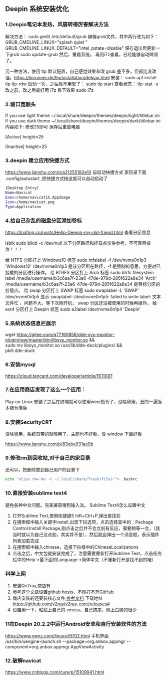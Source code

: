 ## Deepin 系统安装优化

### 1.Deepin笔记本发热，风扇转得厉害解决方法

解决方法：
sudo gedit /etc/default/grub
编辑grub文件，其中两行改为如下：
GRUB_CMDLINE_LINUX="splash quiet "
GRUB_CMDLINE_LINUX_DEFAULT="intel_pstate=disable"
保存退出后更新一下grub
sudo update-grub
然后，重启系统。
再用i7z查看，已经能够自动降频了。

另一种方法，使用 tlp 默认配置，自己感觉效果和改 grub 差不多，但都比没改强。https://linrunner.de/tlp/installation/debian.html
安装：
sudo apt install tlp tlp-rdw
启动一次，之后就不用管了：
sudo tlp start
查看状态：
tlp-stat -s
改之前，改之后最好用 i7z 看下效果
sudo i7z



### 2.窗口宽额头

If you use light theme
~/.local/share/deepin/themes/deepin/light/titlebar.ini
If you use dark theme
~/.local/share/deepin/themes/deepin/dark/titlebar.ini
内容如下: 修改25即可 保存后重启电脑

[Active]
height=25

[Inactive]
height=25



### 3.deepin 建立应用快捷方式

https://www.jianshu.com/p/a21255182e10
自启动快捷方式 家目录下面 .config/autostart ,把快捷方式拖这就可以自动启动了

```sh
[Desktop Entry]
Name=Navicat
Exec=/home/navicat15.AppImage
Icon=/home/navicat.png
Type=Application
```

### 4.给自己杂乱的磁盘分区添加卷标

https://loafing.cn/posts/Hello-Deepin-my-old-friend.html
查看分区信息

lsblk
sudo blkid -c /dev/null
以下分区路径和挂载点仅供参考，不可盲目操作！！！

给 NTFS 分区打上 Windows10 标签
sudo ntfslabel -f /dev/nvme0n1p3 'Windows10'
/dev/nvme0n1p3 是该分区所在路径，-f 是强制的意思，方便对已挂载的分区进行操作。
给 BTRFS 分区打上 Arch 标签
sudo btrfs filesystem label /media/username/b3c6aa7f-23a6-47de-978d-285f622a8e34 'Arch'
/media/username/b3c6aa7f-23a6-47de-978d-285f622a8e34 是目标分区的挂载点。
给 swap 分区打上 SWAP 标签
sudo swaplabel -L ‘SWAP’ /dev/nvme0n1p5
显示 swaplabel: /dev/nvme0n1p5: failed to write label: 文本文件忙 ，问题不大，等下次刚开机， swap 分区还没被使用的时候再操作。
给 ext4 分区打上 Deepin 标签
sudo e2label /dev/nvme0n1p4 'Deepin'



### 5.系统状态信息栏展示

wget https://gitee.com/q77190858/dde-sys-monitor-plugin/raw/master/bin/libsys_monitor.so && \
 sudo mv libsys_monitor.so /usr/lib/dde-dock/plugins/ && \
 pkill dde-dock



### 6.安装mysql

https://cloud.tencent.com/developer/article/1611087



### 7.在应用商店发现了这么一个应用：

Play on Linux 安装了之后在终端就可以使用wine指令了，没啥卵用，丑的一逼版本极为落后



### 8.安装SecurityCRT

没啥卵用，系统自带的就够用了，主题也不好看，没 window 下面好看

https://www.jianshu.com/p/83ebe931ae0b



### 9.修改rm到回收站,对于自己的家目录

还可以，把删除放到自己用户的目录下

```sh
echo "alias rm='mv -t ~/.local/share/Trash/files'"> .bashrc 
```



### 10.直接安装sublime text4

避免各种中文问题。完美兼容搜狗输入法。
Sublime Text4怎么设置中文

1. 打开Sublime Text,使用快捷键S hift+Ctrl+P,弹出查找栏
2. 在搜索框中输入关键字install,出现下拉选项，点击选择其中的：Package Control:Install Package,刚点击之后并不会立刻有反应，需要稍等一会，（我当时就以为自己没点到，其实并不是），然后就会弹出一个消息框，表示插件列表加载完成
3. 在搜索框中输入chinese，选择下拉框中的ChineseLocalizations
4. 点击之后，中文包就安装完成了，注意需要重新打开Sublime Text，点击任务栏中的Help->最下面的Language->简体中文（不重新打开是找不到的哦）

### 科学上网

1. 安装Qv2ray,商店有
2. 参考[这个](https://pigacg.wordpress.com/2021/04/07/%EF%BC%BB%E7%A7%91%E6%8A%80%EF%BC%BD%E5%A6%82%E4%BD%95%E5%9C%A8deepin-linux%E4%B8%8A%E4%BD%BF%E7%94%A8qv2ray%E6%9C%BA%E5%9C%BA%E5%AE%9E%E7%8E%B0%E5%85%A8%E5%B1%80%E4%BB%A3%E7%90%86%E8%BF%9B%E8%A1%8C/)文章设置github hosts，不然打不开GitHub
3. 商店安装的还要装核心文件,[参考文档](https://qv2ray.net/lang/zh/getting-started/step2.html#%E4%B8%8B%E8%BD%BD-v2ray-%E6%A0%B8%E5%BF%83%E6%96%87%E4%BB%B6) 
   下载地址 https://github.com/v2ray/v2ray-core/releases#
4. 设置用一下，粘贴上自己的 vmess，自己搞来，网上白嫖的很少

### 11在Deepin 20.2.2中运行Android安卓和自行安装软件的方法

https://www.ywnz.com/linuxsj/9702.html
手机界面	
/usr/bin/uengine-launch.sh --package=org.anbox.appmgr --component=org.anbox.appmgr.AppViewActivity



### 12.破解navicat

https://www.cnblogs.com/cure/p/15109941.html